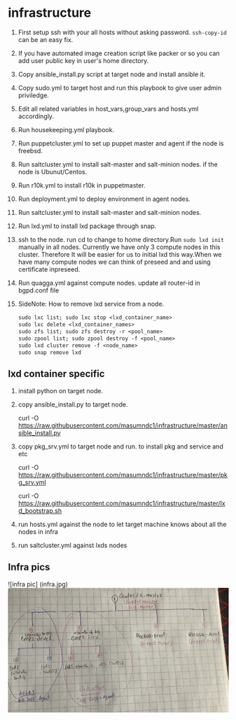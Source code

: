# infrastructure

1. First setup ssh with your all hosts without asking password.
`ssh-copy-id` can be an easy fix.

2. If you have automated image creation script like packer or so you can 
   add user public key in user's home directory.

3. Copy ansible_install.py script at target node and install ansible it.

4. Copy sudo.yml to target host and run this playbook to give user admin priviledge.

5. Edit all related variables in host_vars,group_vars and hosts.yml accordingly.

6. Run housekeeping.yml playbook.

7. Run puppetcluster.yml to set up puppet master and agent if the node is freebsd.

8. Run saltcluster.yml to install salt-master and salt-minion nodes. if the node is Ubunut/Centos.

9. Run r10k.yml to install r10k in puppetmaster.
 
10. Run deployment.yml to deploy environment in agent nodes.

11. Run saltcluster.yml to install salt-master and salt-minion nodes.

12. Run lxd.yml to install lxd package through snap.

13. ssh to the node. run cd to change to home directory.Run `sudo lxd init` manually in all nodes. Currently we have only 3 compute nodes in this cluster. Therefore It will be easier for us to initial lxd this way.When we have many compute nodes we can think of preseed and and using certificate inpreseed.

14. Run quagga.yml against compute nodes.
update all router-id in bgpd.conf file

15. SideNote: How to remove lxd service from a node.
    ```
    sudo lxc list; sudo lxc stop <lxd_container_name>
    sudo lxc delete <lxd_container_names>
    sudo zfs list; sudo zfs destroy -r <pool_name>
    sudo zpool list; sudo zpool destroy -f <pool_name>
    sudo lxd cluster remove -f <node_name>
    sudo snap remove lxd
    ```
    
##  lxd container specific

1. install python on target node.

1. copy ansible_install.py to target node.

   curl -O https://raw.githubusercontent.com/masumndc1/infrastructure/master/ansible_install.py 

2. copy pkg_srv.yml to target node and run. to install pkg and service and etc

   curl -O https://raw.githubusercontent.com/masumndc1/infrastructure/master/pkg_srv.yml
    
   curl -O https://raw.githubusercontent.com/masumndc1/infrastructure/master/lxd_bootstrap.sh 
  
4. run hosts.yml against the node to let target machine knows about all the nodes in infra 
   
   
3. run saltcluster.yml against lxds nodes

## Infra pics 
![infra pic] (infra.jpg)
<img src = "pics/infra.jpg">
